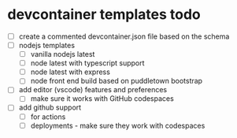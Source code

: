 # devcontainer templates todo

- [ ] create a commented devcontainer.json file based on the schema
- [ ] nodejs templates
  - [ ] vanilla nodejs latest
  - [ ] node latest with typescript support
  - [ ] node latest with express
  - [ ] node front end build based on puddletown bootstrap
- [ ] add editor (vscode) features and preferences
  - [ ] make sure it works with GitHub codespaces
- [ ] add github support
  - [ ] for actions
  - [ ] deployments - make sure they work with codespaces